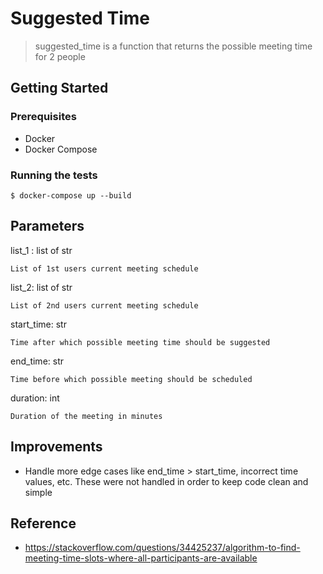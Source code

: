 # Suggested Time
> suggested_time is a function that returns the possible meeting time for 2 people

## Getting Started

### Prerequisites
- Docker
- Docker Compose

### Running the tests
```
$ docker-compose up --build
```

## Parameters
list_1 : list of str

    List of 1st users current meeting schedule

list_2: list of str

    List of 2nd users current meeting schedule
    
start_time: str

    Time after which possible meeting time should be suggested
    
end_time: str

    Time before which possible meeting should be scheduled

duration: int

    Duration of the meeting in minutes


## Improvements
- Handle more edge cases like end_time > start_time, incorrect time values, etc. These were not handled in order to 
keep code clean and simple


## Reference 
- https://stackoverflow.com/questions/34425237/algorithm-to-find-meeting-time-slots-where-all-participants-are-available